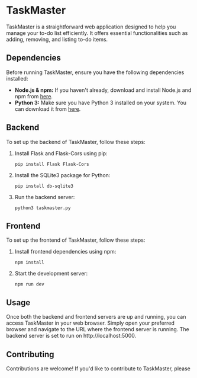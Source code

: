 # TaskMaster

TaskMaster is a straightforward web application designed to help you manage your to-do list efficiently. It offers essential functionalities such as adding, removing, and listing to-do items.

## Dependencies

Before running TaskMaster, ensure you have the following dependencies installed:

- **Node.js & npm:** If you haven't already, download and install Node.js and npm from [here](https://docs.npmjs.com/downloading-and-installing-node-js-and-npm).
- **Python 3:** Make sure you have Python 3 installed on your system. You can download it from [here](https://www.python.org/downloads/).

## Backend

To set up the backend of TaskMaster, follow these steps:

1. Install Flask and Flask-Cors using pip:
    ```
    pip install Flask Flask-Cors
    ```

2. Install the SQLite3 package for Python:
    ```
    pip install db-sqlite3
    ```

3. Run the backend server:
    ```
    python3 taskmaster.py
    ```

## Frontend

To set up the frontend of TaskMaster, follow these steps:

1. Install frontend dependencies using npm:
    ```
    npm install
    ```

2. Start the development server:
    ```
    npm run dev
    ```

## Usage

Once both the backend and frontend servers are up and running, you can access TaskMaster in your web browser. Simply open your preferred browser and navigate to the URL where the frontend server is running.
The backend server is set to run on http://localhost:5000.

## Contributing

Contributions are welcome! If you'd like to contribute to TaskMaster, please
